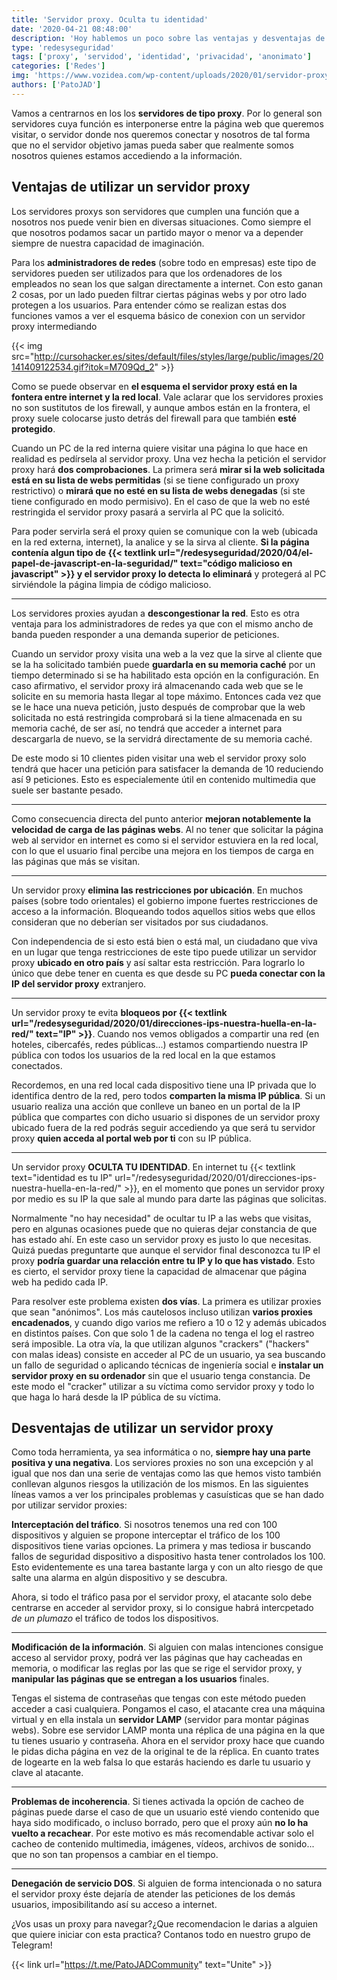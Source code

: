 ```yaml
---
title: 'Servidor proxy. Oculta tu identidad'
date: '2020-04-21 08:48:00'
description: 'Hoy hablemos un poco sobre las ventajas y desventajas de utilizar un servidor proxy. Te espramos para saber tu opinion'
type: 'redesyseguridad'
tags: ['proxy', 'servidod', 'identidad', 'privacidad', 'anonimato']
categories: ['Redes']
img: 'https://www.vozidea.com/wp-content/uploads/2020/01/servidor-proxy-tipos.png'
authors: ['PatoJAD']
---
```


Vamos a centrarnos en los los **servidores de tipo proxy**. Por lo general son servidores cuya función es interponerse entre la página web que queremos visitar, o servidor donde nos queremos conectar y nosotros de tal forma que no el servidor objetivo jamas pueda saber que realmente somos nosotros quienes estamos accediendo a la información.

## Ventajas de utilizar un servidor proxy

Los servidores proxys son servidores que cumplen una función que a nosotros nos puede venir bien en diversas situaciones. Como siempre el que nosotros podamos sacar un partido mayor o menor va a depender siempre de nuestra capacidad de imaginación.

Para los **administradores de redes** (sobre todo en empresas) este tipo de servidores pueden ser utilizados para que los ordenadores de los empleados no sean los que salgan directamente a internet. Con esto ganan 2 cosas, por un lado pueden filtrar ciertas páginas webs y por otro lado protegen a los usuarios. Para entender cómo se realizan estas dos funciones vamos a ver el esquema básico de conexion con un servidor proxy intermediando

{{< img src="http://cursohacker.es/sites/default/files/styles/large/public/images/20141409122534.gif?itok=M709Qd_2" >}}

Como se puede observar en **el esquema el servidor proxy está en la fontera entre internet y la red local**. Vale aclarar que los servidores proxies no son sustitutos de los firewall, y aunque ambos están en la frontera, el proxy suele colocarse justo detrás del firewall para que también **esté protegido**.

Cuando un PC de la red interna quiere visitar una página lo que hace en realidad es pedírsela al servidor proxy. Una vez hecha la petición el servidor proxy hará **dos comprobaciones**. La primera será **mirar si la web solicitada está en su lista de webs permitidas** (si se tiene configurado un proxy restrictivo) o **mirará que no esté en su lista de webs denegadas** (si ste tiene configurado en modo permisivo). En el caso de que la web no esté restringida el servidor proxy pasará a servirla al PC que la solicitó.

Para poder servirla será el proxy quien se comunique con la web (ubicada en la red externa, internet), la analice y se la sirva al cliente. **Si la página contenía algun tipo de {{< textlink url="/redesyseguridad/2020/04/el-papel-de-javascript-en-la-seguridad/" text="código malicioso en javascript" >}} y el servidor proxy lo detecta lo eliminará** y protegerá al PC sirviéndole la página limpia de código malicioso.

---

Los servidores proxies ayudan a **descongestionar la red**. Esto es otra ventaja para los administradores de redes ya que con el mismo ancho de banda pueden responder a una demanda superior de peticiones.

Cuando un servidor proxy visita una web a la vez que la sirve al cliente que se la ha solicitado también puede **guardarla en su memoria caché** por un tiempo determinado si se ha habilitado esta opción en la configuración. En caso afirmativo, el servidor proxy irá almacenando cada web que se le solicite en su memoria hasta llegar al tope máximo. Entonces cada vez que se le hace una nueva petición, justo después de comprobar que la web solicitada no está restringida comprobará si la tiene almacenada en su memoria caché, de ser así, no tendrá que acceder a internet para descargarla de nuevo, se la servidrá directamente de su memoria caché.

De este modo si 10 clientes piden visitar una web el servidor proxy solo tendrá que hacer una petición para satisfacer la demanda de 10 reduciendo así 9 peticiones. Esto es especialemente útil en contenido multimedia que suele ser bastante pesado.

---

Como consecuencia directa del punto anterior **mejoran notablemente la velocidad de carga de las páginas webs**. Al no tener que solicitar la página web al servidor en internet es como si el servidor estuviera en la red local, con lo que el usuario final percibe una mejora en los tiempos de carga en las páginas que más se visitan.

---

Un servidor proxy **elimina las restricciones por ubicación**. En muchos países (sobre todo orientales) el gobierno impone fuertes restricciones de acceso a la información. Bloqueando todos aquellos sitios webs que ellos consideran que no deberían ser visitados por sus ciudadanos.

Con independencia de si esto está bien o está mal, un ciudadano que viva en un lugar que tenga restricciones de este tipo puede utilizar un servidor proxy **ubicado en otro país** y así saltar esta restricción. Para lograrlo lo único que debe tener en cuenta es que desde su PC **pueda conectar con la IP del servidor proxy** extranjero.

---

Un servidor proxy te evita **bloqueos por {{< textlink url="/redesyseguridad/2020/01/direcciones-ips-nuestra-huella-en-la-red/" text="IP" >}}**. Cuando nos vemos obligados a compartir una red (en hoteles, cibercafés, redes públicas...) estamos compartiendo nuestra IP pública con todos los usuarios de la red local en la que estamos conectados.

Recordemos, en una red local cada dispositivo tiene una IP privada que lo identifica dentro de la red, pero todos **comparten la misma IP pública**. Si un usuario realiza una acción que conlleve un baneo en un portal de la IP pública que compartes con dicho usuario si dispones de un servidor proxy ubicado fuera de la red podrás seguir accediendo ya que será tu servidor proxy **quien acceda al portal web por ti** con su IP pública.

---

Un servidor proxy **OCULTA TU IDENTIDAD**. En internet tu {{< textlink text="identidad es tu IP" url="/redesyseguridad/2020/01/direcciones-ips-nuestra-huella-en-la-red/" >}}, en el momento que pones un servidor proxy por medio es su IP la que sale al mundo para darte las páginas que solicitas.

Normalmente "no hay necesidad" de ocultar tu IP a las webs que visitas, pero en algunas ocasiones puede que no quieras dejar constancia de que has estado ahí. En este caso un servidor proxy es justo lo que necesitas. Quizá puedas preguntarte que aunque el servidor final desconozca tu IP el proxy **podría guardar una relacción entre tu IP y lo que has vistado**. Esto es cierto, el servidor proxy tiene la capacidad de almacenar que página web ha pedido cada IP.

Para resolver este problema existen **dos vías**. La primera es utilizar proxies que sean "anónimos". Los más cautelosos incluso utilizan **varios proxies encadenados**, y cuando digo varios me refiero a 10 o 12 y además ubicados en distintos países. Con que solo 1 de la cadena no tenga el log el rastreo será imposible. La otra vía, la que utilizan algunos "crackers" ("hackers" con malas ideas) consiste en acceder al PC de un usuario, ya sea buscando un fallo de seguridad o aplicando técnicas de ingeniería social e **instalar un servidor proxy en su ordenador** sin que el usuario tenga constancia. De este modo el "cracker" utilizar a su víctima como servidor proxy y todo lo que haga lo hará desde la IP pública de su víctima.

## Desventajas de utilizar un servidor proxy

Como toda herramienta, ya sea informática o no, **siempre hay una parte positiva y una negativa**. Los serviores proxies no son una excepción y al igual que nos dan una serie de ventajas como las que hemos visto también conllevan algunos riesgos la utilización de los mismos. En las siguientes líneas vamos a ver los principales problemas y casuísticas que se han dado por utilizar servidor proxies:

**Interceptación del tráfico**. Si nosotros tenemos una red con 100 dispositivos y alguien se propone interceptar el tráfico de los 100 dispositivos tiene varias opciones. La primera y mas tediosa ir buscando fallos de seguridad dispositivo a dispositivo hasta tener controlados los 100. Esto evidentemente es una tarea bastante larga y con un alto riesgo de que salte una alarma en algún dispositivo y se descubra.

Ahora, si todo el tráfico pasa por el servidor proxy, el atacante solo debe centrarse en acceder al servidor proxy, si lo consigue habrá intercpetado _de un plumazo_ el tráfico de todos los dispositivos.

---

**Modificación de la información**. Si alguien con malas intenciones consigue acceso al servidor proxy, podrá ver las páginas que hay cacheadas en memoria, o modificar las reglas por las que se rige el servidor proxy, y **manipular las páginas que se entregan a los usuarios** finales.

Tengas el sistema de contraseñas que tengas con este método pueden acceder a casi cualquiera. Pongamos el caso, el atacante crea una máquina virtual y en ella instala un **servidor LAMP** (servidor para montar páginas webs). Sobre ese servidor LAMP monta una réplica de una página en la que tu tienes usuario y contraseña. Ahora en el servidor proxy hace que cuando le pidas dicha página en vez de la original te de la réplica. En cuanto trates de logearte en la web falsa lo que estarás haciendo es darle tu usuario y clave al atacante.

---

**Problemas de incoherencia**. Si tienes activada la opción de cacheo de páginas puede darse el caso de que un usuario esté viendo contenido que haya sido modificado, o incluso borrado, pero que el proxy aún **no lo ha vuelto a recachear**. Por este motivo es más recomendable activar solo el cacheo de contenido multimedia, imágenes, vídeos, archivos de sonido... que no son tan propensos a cambiar en el tiempo.

---

**Denegación de servicio DOS**. Si alguien de forma intencionada o no satura el servidor proxy éste dejaría de atender las peticiones de los demás usuarios, imposibilitando así su acceso a internet.

¿Vos usas un proxy para navegar?¿Que recomendacion le darias a alguien que quiere iniciar con esta practica? Contanos todo en nuestro grupo de Telegram!

{{< link url="https://t.me/PatoJADCommunity" text="Unite" >}}
